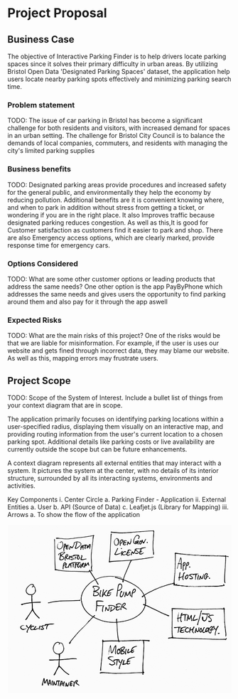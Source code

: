 # Project Proposal

## Business Case
The objective of Interactive Parking Finder is to help drivers locate parking spaces since it solves their primary difficulty in urban areas. By utilizing Bristol Open Data 'Designated Parking Spaces' dataset, the application help users locate nearby parking spots effectively and minimizing parking search time.

### Problem statement
TODO: The issue of car parking in Bristol has become a significant challenge for both residents and visitors, with increased demand for spaces in an urban setting. The challenge for Bristol City Council is to balance the demands of local companies, commuters, and residents with managing the city's limited parking supplies

### Business benefits
TODO: Designated parking areas provide procedures and increased safety for the general public, and environmentally they help the economy by reducing pollution. Additional benefits are it is convenient knowing where, and when to park in addition without stress from getting a ticket, or wondering if you are in the right place. It also Improves traffic because designated parking reduces congestion. As well as this,It is good for Customer satisfaction as customers find it easier to park and shop. There are also Emergency access options, which are clearly marked, provide response time for emergency cars.

### Options Considered
TODO: What are some other customer options or leading products that address the same needs?
One other option is the app PayByPhone which addresses the same needs and gives users the opportunity to find parking around them and also pay for it through the app aswell

### Expected Risks
TODO: What are the main risks of this project?
One of the risks would be that we are liable for misinformation. For example, if the user is uses our website and gets fined through incorrect data, they may blame our website. As well as this, mapping errors may frustrate users.

## Project Scope
TODO: Scope of the System of Interest. Include a bullet list of things from your context diagram that are in scope.

The application primarily focuses on identifying parking locations within a user-specified radius, displaying them visually on an interactive map, and providing routing information from the user's current location to a chosen parking spot. Additional details like parking costs or live availability are currently outside the scope but can be future enhancements. 

A context diagram represents all external entities that may interact with a system. It pictures the system at the center, with no details of its interior structure, surrounded by all its interacting systems, environments and activities.

Key Components
i.	Center Circle 
a.	Parking Finder - Application
ii.	External Entities 
a.	User
b.	API (Source of Data)
c.	Leafjet.js (Library for Mapping)
iii.	Arrows 
a.	To show the flow of the application


![Insert your Context Diagram Here](images/context.png)

